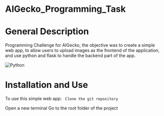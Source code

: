 # AIGecko_Programming_Task

# General Description
Programming Challenge for AIGecko, the objective was to create a simple web app, to allow users to upload images
as the frontend of the application, and use python and flask to handle the backend part of the app.

![Python](https://www.sketchappsources.com/resources/source-image/python-logo.png)


# Installation and Use
To use this simple web app:
``
Clone the git repository``

Open a new terminal
Go to the root folder of the project
```
